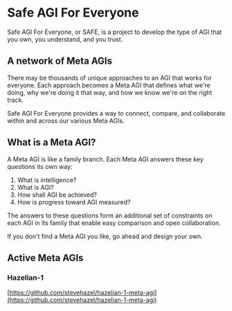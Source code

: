 # Safe AGI For Everyone

Safe AGI For Everyone, or SAFE, is a project to develop the type of AGI that you own, you understand, and you trust.

## A network of Meta AGIs

There may be thousands of unique approaches to an AGI that works for everyone. Each approach becomes a Meta AGI that defines what we're doing, why we're doing it that way, and how we know we're on the right track.

Safe AGI For Everyone provides a way to connect, compare, and collaborate within and across our various Meta AGIs.

## What is a Meta AGI?

A Meta AGI is like a family branch. Each Meta AGI answers these key questions its own way:

1. What is intelligence?
2. What is AGI?
3. How shall AGI be achieved?
4. How is progress toward AGI measured?

The answers to these questions form an additional set of constraints on each AGI in its family that enable easy comparison and open collaboration.

If you don't find a Meta AGI you like, go ahead and design your own.

## Active Meta AGIs

### Hazelian-1

[https://github.com/stevehazel/hazelian-1-meta-agi](https://github.com/stevehazel/hazelian-1-meta-agi)

